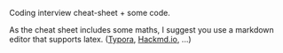Coding interview cheat-sheet + some code.

As the cheat sheet includes some maths, I suggest you use a markdown editor that supports latex. ([Typora](https://typora.io/), [Hackmd.io](https://hackmd.io), ...)